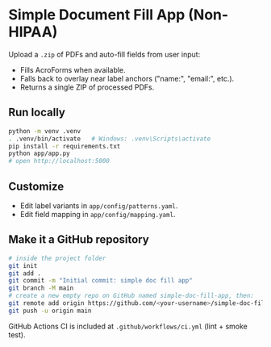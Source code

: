 # Simple Document Fill App (Non-HIPAA)

Upload a `.zip` of PDFs and auto-fill fields from user input:
- Fills AcroForms when available.
- Falls back to overlay near label anchors ("name:", "email:", etc.).
- Returns a single ZIP of processed PDFs.

## Run locally
```bash
python -m venv .venv
. .venv/bin/activate   # Windows: .venv\Scripts\activate
pip install -r requirements.txt
python app/app.py
# open http://localhost:5000
```

## Customize
- Edit label variants in `app/config/patterns.yaml`.
- Edit field mapping in `app/config/mapping.yaml`.


## Make it a GitHub repository

```bash
# inside the project folder
git init
git add .
git commit -m "Initial commit: simple doc fill app"
git branch -M main
# create a new empty repo on GitHub named simple-doc-fill-app, then:
git remote add origin https://github.com/<your-username>/simple-doc-fill-app.git
git push -u origin main
```

GitHub Actions CI is included at `.github/workflows/ci.yml` (lint + smoke test).
